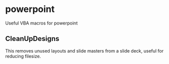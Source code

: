 # powerpoint
Useful VBA macros for powerpoint

## CleanUpDesigns
This removes unused layouts and slide masters from a slide deck, useful for reducing filesize.
